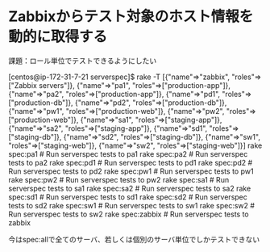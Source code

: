 # Zabbixからテスト対象のホスト情報を動的に取得する

課題：ロール単位でテストできるようにしたい

[centos@ip-172-31-7-21 serverspec]$ rake -T
[{"name"=>"zabbix", "roles"=>["Zabbix servers"]}, {"name"=>"pa1", "roles"=>["production-app"]}, {"name"=>"pa2", "roles"=>["production-app"]}, {"name"=>"pd1", "roles"=>["production-db"]}, {"name"=>"pd2", "roles"=>["production-db"]}, {"name"=>"pw1", "roles"=>["production-web"]}, {"name"=>"pw2", "roles"=>["production-web"]}, {"name"=>"sa1", "roles"=>["staging-app"]}, {"name"=>"sa2", "roles"=>["staging-app"]}, {"name"=>"sd1", "roles"=>["staging-db"]}, {"name"=>"sd2", "roles"=>["staging-db"]}, {"name"=>"sw1", "roles"=>["staging-web"]}, {"name"=>"sw2", "roles"=>["staging-web"]}]
rake spec:pa1     # Run serverspec tests to pa1
rake spec:pa2     # Run serverspec tests to pa2
rake spec:pd1     # Run serverspec tests to pd1
rake spec:pd2     # Run serverspec tests to pd2
rake spec:pw1     # Run serverspec tests to pw1
rake spec:pw2     # Run serverspec tests to pw2
rake spec:sa1     # Run serverspec tests to sa1
rake spec:sa2     # Run serverspec tests to sa2
rake spec:sd1     # Run serverspec tests to sd1
rake spec:sd2     # Run serverspec tests to sd2
rake spec:sw1     # Run serverspec tests to sw1
rake spec:sw2     # Run serverspec tests to sw2
rake spec:zabbix  # Run serverspec tests to zabbix

今はspec:allで全てのサーバ、若しくは個別のサーバ単位でしかテストできない
